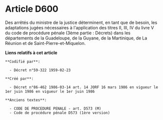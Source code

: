 # Article D600

Des arrêtés du ministre de la justice déterminent, en tant que de besoin, les adaptations jugées nécessaires à l'application
des titres II, III, IV du livre V du code de procédure pénale (3ème partie : Décrets) dans les départements de la Guadeloupe,
de la Guyane, de la Martinique, de La Réunion et de Saint-Pierre-et-Miquelon.

**Liens relatifs à cet article**

	**Codifié par**:

	  - Décret n°59-322 1959-02-23

	**Créé par**:

	  - Décret n°86-462 1986-03-14 art. 14 JORF 16 mars 1986 en vigueur le 1er juin 1986 en vigueur le 1er juin 1986

	**Anciens textes**:

	  - CODE DE PROCEDURE PENALE - art. D573 (M)
	  - Code de procédure pénale D573 (1ère version)

